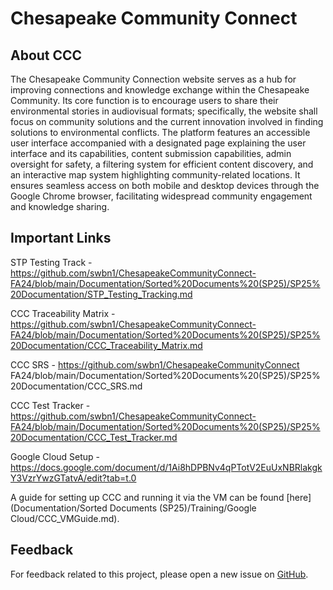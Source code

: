 # Chesapeake Community Connect

## About CCC

The Chesapeake Community Connection website serves as a hub for improving connections and knowledge exchange within the Chesapeake Community. Its core function is to encourage users to share their environmental stories in audiovisual formats; specifically, the website shall focus on community solutions and the current innovation involved in finding solutions to environmental conflicts. The platform features an accessible user interface accompanied with a designated page explaining the user interface and its capabilities, content submission capabilities, admin oversight for safety, a filtering system for efficient content discovery, and an interactive map system highlighting community-related locations. It ensures seamless access on both mobile and desktop devices through the Google Chrome browser, facilitating widespread community engagement and knowledge sharing.

## Important Links

STP Testing Track - https://github.com/swbn1/ChesapeakeCommunityConnect-FA24/blob/main/Documentation/Sorted%20Documents%20(SP25)/SP25%20Documentation/STP_Testing_Tracking.md 

CCC Traceability Matrix - https://github.com/swbn1/ChesapeakeCommunityConnect-FA24/blob/main/Documentation/Sorted%20Documents%20(SP25)/SP25%20Documentation/CCC_Traceability_Matrix.md

CCC SRS - https://github.com/swbn1/ChesapeakeCommunityConnect FA24/blob/main/Documentation/Sorted%20Documents%20(SP25)/SP25%20Documentation/CCC_SRS.md 

CCC Test Tracker - https://github.com/swbn1/ChesapeakeCommunityConnect-FA24/blob/main/Documentation/Sorted%20Documents%20(SP25)/SP25%20Documentation/CCC_Test_Tracker.md 

Google Cloud Setup - https://docs.google.com/document/d/1Ai8hDPBNv4qPTotV2EuUxNBRlakgkY3VzrYwzGTatvA/edit?tab=t.0 

A guide for setting up CCC and running it via the VM can be found [here](Documentation/Sorted Documents (SP25)/Training/Google Cloud/CCC_VMGuide.md).



## Feedback

For feedback related to this project, please open a new issue on
[GitHub](https://github.com/SamAlby/chesapeakecommunityconnect/issues).

